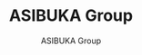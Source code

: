 ---
layout: default
title: ASIBUKA Group
description: ASIBUKA Group adalah usaha yang bergerak di bidang investasi di bidang UMKM baik offline maupun online, berbasis teknologi ataupun konvensional.
author: ASIBUKA Group
url: https://asibuka.com
thumbnail: https://asibuka.com/assets/img/ASIBUKA-Blue.png
keywords: ASIBUKA, ASIBUKA Group, Bisnis, Investasi, UMKM
robots: index, follow
lang: id
---